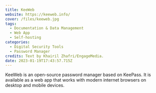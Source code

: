 ```yaml
---
title: KeeWeb
website: https://keeweb.info/
cover: /files/keeweb.jpg
tags:
  - Documentation & Data Management
  - Web App
  - Self-hosting
categories:
  - Digital Security Tools
  - Password Manager
credits: Text by Khairil Zhafri/EngageMedia.
date: 2023-01-19T17:43:57.715Z
---
```

KeeWeb is an open-source password manager based on KeePass. It is available as a web app that works with modern internet browsers on desktop and mobile devices.